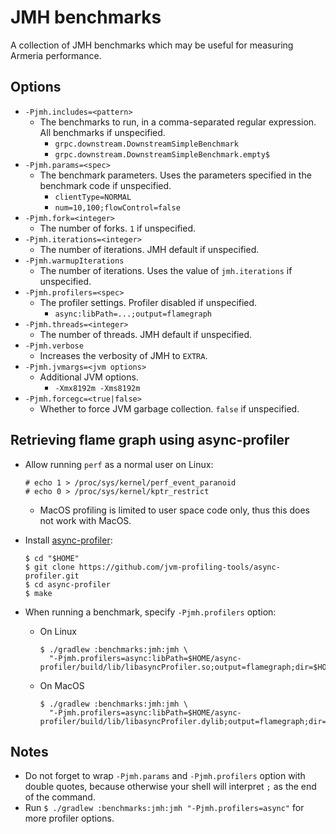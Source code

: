 # JMH benchmarks

A collection of JMH benchmarks which may be useful for measuring Armeria performance.

## Options

- `-Pjmh.includes=<pattern>`
  - The benchmarks to run, in a comma-separated regular expression. All benchmarks if unspecified.
    - `grpc.downstream.DownstreamSimpleBenchmark`
    - `grpc.downstream.DownstreamSimpleBenchmark.empty$`
- `-Pjmh.params=<spec>`
  - The benchmark parameters. Uses the parameters specified in the benchmark code if unspecified.
    - `clientType=NORMAL`
    - `num=10,100;flowControl=false`
- `-Pjmh.fork=<integer>`
  - The number of forks. `1` if unspecified.
- `-Pjmh.iterations=<integer>`
  - The number of iterations. JMH default if unspecified.
- `-Pjmh.warmupIterations`
  - The number of iterations. Uses the value of `jmh.iterations` if unspecified.
- `-Pjmh.profilers=<spec>`
  - The profiler settings. Profiler disabled if unspecified.
    - `async:libPath=...;output=flamegraph`
- `-Pjmh.threads=<integer>`
  - The number of threads. JMH default if unspecified.
- `-Pjmh.verbose`
  - Increases the verbosity of JMH to `EXTRA`.
- `-Pjmh.jvmargs=<jvm options>`
  - Additional JVM options.
    - `-Xmx8192m -Xms8192m`
- `-Pjmh.forcegc=<true|false>`
  - Whether to force JVM garbage collection. `false` if unspecified.

## Retrieving flame graph using async-profiler

- Allow running `perf` as a normal user on Linux:
  ```
  # echo 1 > /proc/sys/kernel/perf_event_paranoid
  # echo 0 > /proc/sys/kernel/kptr_restrict
  ```
  - MacOS profiling is limited to user space code only, thus this does not work with MacOS.

- Install [async-profiler](https://github.com/jvm-profiling-tools/async-profiler):
  ```
  $ cd "$HOME"
  $ git clone https://github.com/jvm-profiling-tools/async-profiler.git
  $ cd async-profiler
  $ make
  ```

- When running a benchmark, specify `-Pjmh.profilers` option:
  - On Linux
    ```
    $ ./gradlew :benchmarks:jmh:jmh \
      "-Pjmh.profilers=async:libPath=$HOME/async-profiler/build/lib/libasyncProfiler.so;output=flamegraph;dir=$HOME/result"
    ```
  - On MacOS
    ```
    $ ./gradlew :benchmarks:jmh:jmh \
      "-Pjmh.profilers=async:libPath=$HOME/async-profiler/build/lib/libasyncProfiler.dylib;output=flamegraph;dir=$HOME/result"
    ```

## Notes

- Do not forget to wrap `-Pjmh.params` and `-Pjmh.profilers` option with double quotes, because otherwise your
  shell will interpret `;` as the end of the command.
- Run `$ ./gradlew :benchmarks:jmh:jmh "-Pjmh.profilers=async"` for more profiler options.
